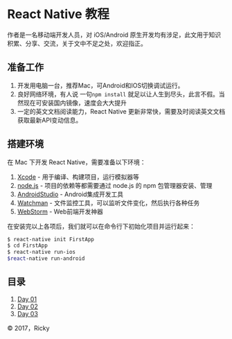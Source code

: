# React Native 教程

作者是一名移动端开发人员，对 iOS/Android 原生开发均有涉足，此文用于知识积累、分享、交流，关于文中不足之处，欢迎指正。

## 准备工作

1. 开发用电脑一台，推荐Mac，可Android和IOS切换调试运行。
2. 良好网络环境，有人说 一句`npm install` 就足以让人生到尽头，此言不假。当然现在可安装国内镜像，速度会大大提升
3. 一定的英文文档阅读能力，React Native 更新非常快，需要及时阅读英文文档获取最新API变动信息。


## 搭建环境

在 Mac 下开发 React Native，需要准备以下环境：

1. [Xcode](https://developer.apple.com/xcode/cn/) - 用于编译、构建项目，运行模拟器等
2. [node.js](https://nodejs.org/en/) - 项目的依赖等都需要通过 node.js 的 npm 包管理器安装、管理
3. [AndroidStudio](https://developer.android.google.cn/index.html) - Android集成开发工具
4. [Watchman](https://facebook.github.io/watchman/) - 文件监控工具，可以监听文件变化，然后执行各种任务
5. [WebStorm](https://www.jetbrains.com/webstorm/) - Web前端开发神器

在安装完以上各项后，我们就可以在命令行下初始化项目并运行起来：

```bash
$ react-native init FirstApp
$ cd FirstApp
$ react-native run-ios
$react-native run-android
```


## 目录

1. [Day 01](syntax.md)
2. [Day 02](text.md)
3. [Day 03](image.md)

&copy; 2017，Ricky
